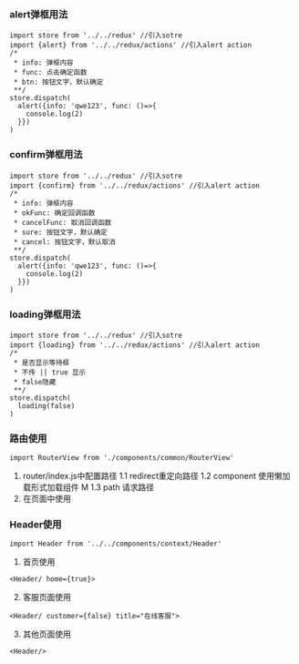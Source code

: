### alert弹框用法
```
import store from '../../redux' //引入sotre
import {alert} from '../../redux/actions' //引入alert action
/*
 * info: 弹框内容
 * func: 点击确定函数
 * btn: 按钮文字，默认确定
 **/
store.dispatch( 
  alert({info: 'qwe123', func: ()=>{
    console.log(2)
  }})
)
```

### confirm弹框用法
```
import store from '../../redux' //引入sotre
import {confirm} from '../../redux/actions' //引入alert action
/*
 * info: 弹框内容
 * okFunc: 确定回调函数
 * cancelFunc: 取消回调函数
 * sure: 按钮文字，默认确定
 * cancel: 按钮文字，默认取消
 **/
store.dispatch( 
  alert({info: 'qwe123', func: ()=>{
    console.log(2)
  }})
)
```
### loading弹框用法
```
import store from '../../redux' //引入sotre
import {loading} from '../../redux/actions' //引入alert action
/*
 * 是否显示等待框
 * 不传 || true 显示
 * false隐藏
 **/
store.dispatch( 
  loading(false)
)
```

### 路由使用

```
import RouterView from './components/common/RouterView'
```
1. router/index.js中配置路径
   1.1 redirect重定向路径
   1.2 component 使用懒加载形式加载组件 M
   1.3 path 请求路径
2. 在页面中使用<RouterView/>

### Header使用

```
import Header from '../../components/context/Header'
```

1. 首页使用
```
<Header/ home={true}>
```
2. 客服页面使用
```
<Header/ customer={false} title="在线客服">
```

3. 其他页面使用
```
<Header/>
```